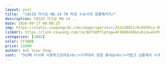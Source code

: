 ```yaml
---
layout: post 
title:  "CASIO 카시오 MQ-24-7B 학생 수능시계 정품패키지/" 
description: CASIO 카시오 MQ-24 ..
date: 2020-09-17 06:08:25 
img: https://static.coupangcdn.com/image/operator/243220853/0c99f6ca-9004-9797-c76c-d8ba385c1312.jpg 
linkUrl: https://link.coupang.com/re/AFFSDP?lptag=AF3600438&subid=ahnPublicAsk&pageKey=72967823&itemId=243220853&vendorItemId=70989688816&traceid=V0-113-0a982e95fd4372e8 
categories: [1002] 
color: CF36BB 
price: 11600 
author: Ask View Shop 
cont:  "5년째 이시계 사용하고있어요<br/>가격대비 정말 좋네요<br/>가볍고 심플해서 시계가 눈에 확 들어와서 좋네요<br/>공무원 시험 때문에 사게 되었는데, 공부 할때 착용하기도 좋고 되게 가벼워서 더 좋은거같아요.<br/> 이 시계로 열심히해서 합격하겠습니다!<br/>생활방수도 되는 것 같아 더 좋아요!!<br/>수험용 시계라 구입했어요<br/>시계약 두번 갈았더니 씻을때 습기가 조금 차서 이번에 새로 바꿨어요<br/>심플하고 가볍고 얇고 가격도 저렴해서 편하게 쓰기 좋고<br/>아무데나 다 잘어울려서 좋아여<br/>여자손목 착용샷입니다<br/>좋아요<br/>" 
---
```

